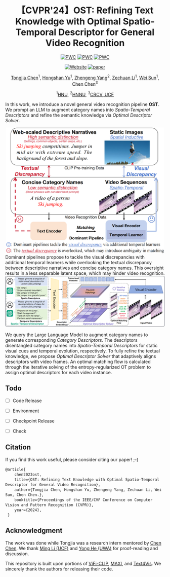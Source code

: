 <div align="center">
<h1> 【CVPR'24】OST: Refining Text Knowledge with Optimal Spatio-Temporal Descriptor for General Video Recognition </h1>

[![PWC](https://img.shields.io/endpoint.svg?url=https://paperswithcode.com/badge/ost-refining-text-knowledge-with-optimal/zero-shot-action-recognition-on-kinetics)](https://paperswithcode.com/sota/zero-shot-action-recognition-on-kinetics?p=ost-refining-text-knowledge-with-optimal)
[![PWC](https://img.shields.io/endpoint.svg?url=https://paperswithcode.com/badge/ost-refining-text-knowledge-with-optimal/zero-shot-action-recognition-on-hmdb51)](https://paperswithcode.com/sota/zero-shot-action-recognition-on-hmdb51?p=ost-refining-text-knowledge-with-optimal)
[![PWC](https://img.shields.io/endpoint.svg?url=https://paperswithcode.com/badge/ost-refining-text-knowledge-with-optimal/zero-shot-action-recognition-on-ucf101)](https://paperswithcode.com/sota/zero-shot-action-recognition-on-ucf101?p=ost-refining-text-knowledge-with-optimal)

[![Website](https://img.shields.io/badge/Project-Website-87CEEB)](https://tomchen-ctj.github.io/OST/)
[![paper](https://img.shields.io/badge/arXiv-Paper-<COLOR>.svg)](https://arxiv.org/pdf/2312.00096.pdf)

[Tongjia Chen](https://tomchen-ctj.github.io/)<sup>1</sup>, [Hongshan Yu]()<sup>1</sup>, [Zhengeng Yang](https://scholar.google.com/citations?user=26tsC5kAAAAJ&hl=en&oi=ao)<sup>2</sup>, [Zechuan Li](https://scholar.google.com/citations?user=b0GewmQAAAAJ&hl=en&oi=ao)<sup>1</sup>, [Wei Sun]()<sup>1</sup>, [Chen Chen](https://www.crcv.ucf.edu/chenchen/)<sup>3</sup>

<sup>1</sup>[HNU](https://www-en.hnu.edu.cn/), <sup>2</sup>[HNNU](https://english.hunnu.edu.cn/), <sup>3</sup>[CRCV, UCF](http://crcv.ucf.edu/)
</div>

In this work, we introduce a novel general video recognition pipeline **OST**. We prompt an LLM to augment category names into *Spatio-Temporal Descriptors* and refine the semantic knowledge via *Optimal Descriptor Solver*.

<div align=center>
<img width="500" alt="image" src="imgs/teaser.png">
</div>
Dominant pipelines propose to tackle the visual discrepancies with additional temporal learners while overlooking the textual discrepancy between descriptive narratives and concise category names. This oversight results in a less separable latent space, which may hinder video recognition.






<div align=center>
<img width="1080" alt="image" src="imgs/pipeline.png">
</div>

We query the Large Language Model to augment category names to generate corresponding *Category Descriptors*. The descriptors disentangled category names into *Spatio-Temporal Descriptors* for static visual cues and temporal evolution, respectively. To fully refine the textual knowledge, we propose *Optimal Descriptor Solver* that adaptively aligns descriptors with video frames. An optimal matching flow is calculated through the iterative solving of the entropy-regularized OT problem to assign optimal descriptors for each video instance.

## Todo

- [ ] Code Release

- [ ] Environment

- [ ] Checkpoint Release

- [ ] Check

## Citation

If you find this work useful, please consider citing our paper! ;-)

```
@article{
    chen2023ost,
    title={OST: Refining Text Knowledge with Optimal Spatio-Temporal Descriptor for General Video Recognition},
    author={Tongjia Chen, Hongshan Yu, Zhengeng Yang, Zechuan Li, Wei Sun, Chen Chen.},
    booktitle={Proceedings of the IEEE/CVF Conference on Computer Vision and Pattern Recognition (CVPR)},
    year={2024}, 
 }
```

## Acknowledgment

The work was done while Tongjia was a research intern mentored by [Chen Chen](https://www.crcv.ucf.edu/chenchen/). We thank [Ming Li (UCF)](https://liming-ai.github.io/) and [Yong He (UWA)](https://scholar.google.com/citations?user=6mXfrTEAAAAJ&hl=en&oi=ao) for proof-reading and discussion.

This repository is built upon portions of [ViFi-CLIP](https://github.com/muzairkhattak/ViFi-CLIP), [MAXI](https://github.com/wlin-at/MAXI), and [Text4Vis](https://github.com/whwu95/Text4Vis/). We sincerely thank the authors for releasing their code.

